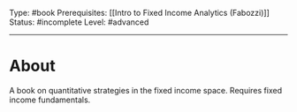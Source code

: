 Type: #book
Prerequisites: [[Intro to Fixed Income Analytics (Fabozzi)]]
Status: #incomplete 
Level: #advanced  

----
# About

A book on quantitative strategies in the fixed income space. Requires fixed income fundamentals.